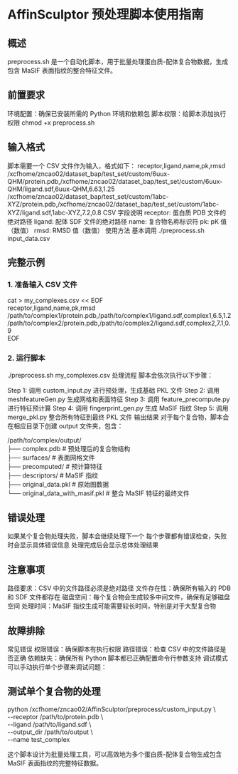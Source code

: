 # __AffinSculptor 预处理脚本使用指南__

## 概述 
preprocess.sh 是一个自动化脚本，用于批量处理蛋白质-配体复合物数据，生成包含 MaSIF 表面指纹的整合特征文件。

## 前置要求 
环境配置：确保已安装所需的 Python 环境和依赖包
脚本权限：给脚本添加执行权限
chmod +x preprocess.sh
## 输入格式 
脚本需要一个 CSV 文件作为输入，格式如下：
receptor,ligand,name,pk,rmsd  
/xcfhome/zncao02/dataset_bap/test_set/custom/6uux-QHM/protein.pdb,/xcfhome/zncao02/dataset_bap/test_set/custom/6uux-QHM/ligand.sdf,6uux-QHM,6.63,1.25  
/xcfhome/zncao02/dataset_bap/test_set/custom/1abc-XYZ/protein.pdb,/xcfhome/zncao02/dataset_bap/test_set/custom/1abc-XYZ/ligand.sdf,1abc-XYZ,7.2,0.8
CSV 字段说明 
receptor: 蛋白质 PDB 文件的绝对路径
ligand: 配体 SDF 文件的绝对路径
name: 复合物名称标识符
pk: pK 值（数值）
rmsd: RMSD 值（数值）
使用方法 
基本调用 
./preprocess.sh input_data.csv
## 完整示例 
### 1. 准备输入 CSV 文件  
cat > my_complexes.csv << EOF  
receptor,ligand,name,pk,rmsd  
/path/to/complex1/protein.pdb,/path/to/complex1/ligand.sdf,complex1,6.5,1.2  
/path/to/complex2/protein.pdb,/path/to/complex2/ligand.sdf,complex2,7.1,0.9  
EOF  
  
### 2. 运行脚本  
./preprocess.sh my_complexes.csv
处理流程 
脚本会依次执行以下步骤：

Step 1: 调用 custom_input.py 进行预处理，生成基础 PKL 文件
Step 2: 调用 meshfeatureGen.py 生成网格和表面特征
Step 3: 调用 feature_precompute.py 进行特征预计算
Step 4: 调用 fingerprint_gen.py 生成 MaSIF 指纹
Step 5: 调用 merge_pkl.py 整合所有特征到最终 PKL 文件
输出结果 
对于每个复合物，脚本会在相应目录下创建 output 文件夹，包含：

/path/to/complex/output/  
├── complex.pdb                    # 预处理后的复合物结构  
├── surfaces/                      # 表面网格文件  
├── precomputed/                   # 预计算特征  
├── descriptors/                   # MaSIF 指纹  
├── original_data.pkl              # 原始图数据  
└── original_data_with_masif.pkl   # 整合 MaSIF 特征的最终文件  

## 错误处理 
如果某个复合物处理失败，脚本会继续处理下一个
每个步骤都有错误检查，失败时会显示具体错误信息
处理完成后会显示总体处理结果
## 注意事项 
路径要求：CSV 中的文件路径必须是绝对路径
文件存在性：确保所有输入的 PDB 和 SDF 文件都存在
磁盘空间：每个复合物会生成较多中间文件，确保有足够磁盘空间
处理时间：MaSIF 指纹生成可能需要较长时间，特别是对于大型复合物
## 故障排除 
常见错误 
权限错误：确保脚本有执行权限
路径错误：检查 CSV 中的文件路径是否正确
依赖缺失：确保所有 Python 脚本都已正确配置命令行参数支持
调试模式 
可以手动执行单个步骤来调试问题：

## 测试单个复合物的处理  
python /xcfhome/zncao02/AffinSculptor/preprocess/custom_input.py \\  
    --receptor /path/to/protein.pdb \\  
    --ligand /path/to/ligand.sdf \\  
    --output_dir /path/to/output \\  
    --name test_complex

这个脚本设计为批量处理工具，可以高效地为多个蛋白质-配体复合物生成包含 MaSIF 表面指纹的完整特征数据。